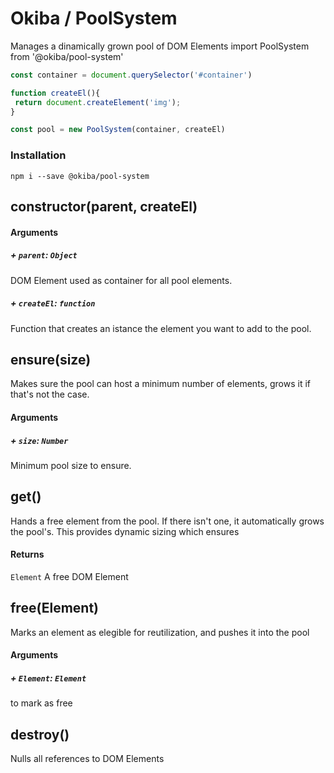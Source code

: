 

# Okiba / PoolSystem
Manages a dinamically grown pool of DOM Elements
import PoolSystem from '@okiba/pool-system'




```javascript
const container = document.querySelector('#container')

function createEl(){
 return document.createElement('img');
}

const pool = new PoolSystem(container, createEl)
```



### Installation
```
npm i --save @okiba/pool-system
```




## constructor(parent, createEl)









#### Arguments


##### + `parent`: `Object`

DOM Element used as container for all pool elements.


##### + `createEl`: `function`

Function that creates an istance the element you want to add to the pool.





## ensure(size)


Makes sure the pool can host a minimum number of elements,
grows it if that's not the case.







#### Arguments


##### + `size`: `Number`

Minimum pool size to ensure.





## get()


Hands a free element from the pool.
If there isn't one, it automatically grows the pool's.
This provides dynamic sizing which ensures







#### Returns

`Element` A free DOM Element
## free(Element)


Marks an element as elegible for reutilization,
and pushes it into the pool







#### Arguments


##### + `Element`: `Element`

to mark as free





## destroy()


Nulls all references to DOM Elements






